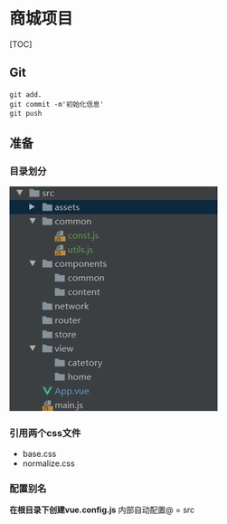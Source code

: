 # 商城项目

[TOC]



## Git

```git
git add.
git commit -m'初始化信息'
git push

```

## 准备

### 目录划分

![TIM截图20200205110747](\img\TIM截图20200205110747.jpg)

### 引用两个css文件

* base.css
* normalize.css

### 配置别名

**在根目录下创建vue.config.js** 内部自动配置@ = src


